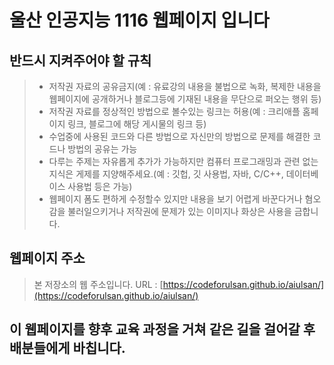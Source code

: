 # 울산 인공지능 1116 웹페이지 입니다

## 반드시 지켜주어야 할 규칙<br>
>
> - 저작권 자료의 공유금지(예 : 유료강의 내용을 불법으로 녹화, 복제한 내용을 웹페이지에 공개하거나 블로그등에 기재된 내용을 무단으로 퍼오는 행위 등)
> - 저작권 자료를 정상적인 방법으로 볼수있는 링크는 허용(예 : 크리애플 홈페이지 링크, 블로그에 해당 게시물의 링크 등)
> - 수업중에 사용된 코드와 다른 방법으로 자신만의 방법으로 문제를 해결한 코드나 방법의 공유는 가능
> - 다루는 주제는 자유롭게 추가가 가능하지만 컴퓨터 프로그래밍과 관련 없는 지식은 게제를 지양해주세요.(예 : 깃헙, 깃 사용법, 자바, C/C++, 데이터베이스 사용법 등은 가능)
> - 웹페이지 폼도 편하게 수정할수 있지만 내용을 보기 어렵게 바꾼다거나 혐오감을 불러일으키거나 저작권에 문제가 있는 이미지나 화상은 사용을 금합니다.

 
## 웹페이지 주소
> 본 저장소의 웹 주소입니다.
> URL : [https://codeforulsan.github.io/aiulsan/](https://codeforulsan.github.io/aiulsan/)

## 이 웹페이지를 향후 교육 과정을 거쳐 같은 길을 걸어갈 후배분들에게 바칩니다.